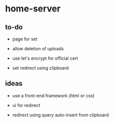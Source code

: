 # home-server

## to-do

* page for set

* allow deletion of uploads

* use let's encrypt for official cert

* set redirect using clipboard

## ideas

* use a front-end framework (html or css)

* ui for redirect

* redirect using query auto-insert from clipboard
